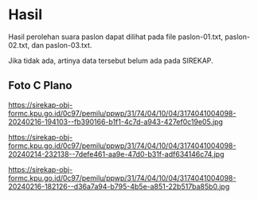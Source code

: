 # Hasil

Hasil perolehan suara paslon dapat dilihat pada file paslon-01.txt, paslon-02.txt, dan paslon-03.txt.

Jika tidak ada, artinya data tersebut belum ada pada SIREKAP.

## Foto C Plano

https://sirekap-obj-formc.kpu.go.id/0c97/pemilu/ppwp/31/74/04/10/04/3174041004098-20240216-194103--fb390166-b1f1-4c7d-a943-427ef0c19e05.jpg

https://sirekap-obj-formc.kpu.go.id/0c97/pemilu/ppwp/31/74/04/10/04/3174041004098-20240214-232138--7defe461-aa9e-47d0-b31f-adf634146c74.jpg

https://sirekap-obj-formc.kpu.go.id/0c97/pemilu/ppwp/31/74/04/10/04/3174041004098-20240216-182126--d36a7a94-b795-4b5e-a851-22b517ba85b0.jpg

